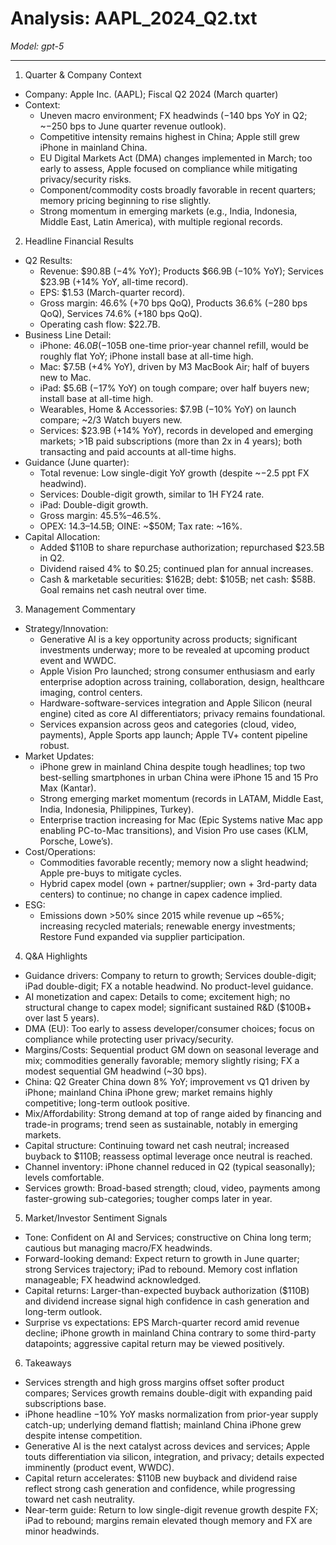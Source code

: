 # Analysis: AAPL_2024_Q2.txt

*Model: gpt-5*

---

1) Quarter & Company Context
- Company: Apple Inc. (AAPL); Fiscal Q2 2024 (March quarter)
- Context:
  - Uneven macro environment; FX headwinds (−140 bps YoY in Q2; ~−250 bps to June quarter revenue outlook).
  - Competitive intensity remains highest in China; Apple still grew iPhone in mainland China.
  - EU Digital Markets Act (DMA) changes implemented in March; too early to assess, Apple focused on compliance while mitigating privacy/security risks.
  - Component/commodity costs broadly favorable in recent quarters; memory pricing beginning to rise slightly.
  - Strong momentum in emerging markets (e.g., India, Indonesia, Middle East, Latin America), with multiple regional records.

2) Headline Financial Results
- Q2 Results:
  - Revenue: $90.8B (−4% YoY); Products $66.9B (−10% YoY); Services $23.9B (+14% YoY, all-time record).
  - EPS: $1.53 (March-quarter record).
  - Gross margin: 46.6% (+70 bps QoQ), Products 36.6% (−280 bps QoQ), Services 74.6% (+180 bps QoQ).
  - Operating cash flow: $22.7B.
- Business Line Detail:
  - iPhone: $46.0B (−10% YoY); adjusting for ~$5B one-time prior-year channel refill, would be roughly flat YoY; iPhone install base at all-time high.
  - Mac: $7.5B (+4% YoY), driven by M3 MacBook Air; half of buyers new to Mac.
  - iPad: $5.6B (−17% YoY) on tough compare; over half buyers new; install base at all-time high.
  - Wearables, Home & Accessories: $7.9B (−10% YoY) on launch compare; ~2/3 Watch buyers new.
  - Services: $23.9B (+14% YoY), records in developed and emerging markets; >1B paid subscriptions (more than 2x in 4 years); both transacting and paid accounts at all-time highs.
- Guidance (June quarter):
  - Total revenue: Low single-digit YoY growth (despite ~−2.5 ppt FX headwind).
  - Services: Double-digit growth, similar to 1H FY24 rate.
  - iPad: Double-digit growth.
  - Gross margin: 45.5%–46.5%.
  - OPEX: $14.3–$14.5B; OINE: ~$50M; Tax rate: ~16%.
- Capital Allocation:
  - Added $110B to share repurchase authorization; repurchased $23.5B in Q2.
  - Dividend raised 4% to $0.25; continued plan for annual increases.
  - Cash & marketable securities: $162B; debt: $105B; net cash: $58B. Goal remains net cash neutral over time.

3) Management Commentary
- Strategy/Innovation:
  - Generative AI is a key opportunity across products; significant investments underway; more to be revealed at upcoming product event and WWDC.
  - Apple Vision Pro launched; strong consumer enthusiasm and early enterprise adoption across training, collaboration, design, healthcare imaging, control centers.
  - Hardware-software-services integration and Apple Silicon (neural engine) cited as core AI differentiators; privacy remains foundational.
  - Services expansion across geos and categories (cloud, video, payments), Apple Sports app launch; Apple TV+ content pipeline robust.
- Market Updates:
  - iPhone grew in mainland China despite tough headlines; top two best-selling smartphones in urban China were iPhone 15 and 15 Pro Max (Kantar).
  - Strong emerging market momentum (records in LATAM, Middle East, India, Indonesia, Philippines, Turkey).
  - Enterprise traction increasing for Mac (Epic Systems native Mac app enabling PC-to-Mac transitions), and Vision Pro use cases (KLM, Porsche, Lowe’s).
- Cost/Operations:
  - Commodities favorable recently; memory now a slight headwind; Apple pre-buys to mitigate cycles.
  - Hybrid capex model (own + partner/supplier; own + 3rd-party data centers) to continue; no change in capex cadence implied.
- ESG:
  - Emissions down >50% since 2015 while revenue up ~65%; increasing recycled materials; renewable energy investments; Restore Fund expanded via supplier participation.

4) Q&A Highlights
- Guidance drivers: Company to return to growth; Services double-digit; iPad double-digit; FX a notable headwind. No product-level guidance.
- AI monetization and capex: Details to come; excitement high; no structural change to capex model; significant sustained R&D ($100B+ over last 5 years).
- DMA (EU): Too early to assess developer/consumer choices; focus on compliance while protecting user privacy/security.
- Margins/Costs: Sequential product GM down on seasonal leverage and mix; commodities generally favorable; memory slightly rising; FX a modest sequential GM headwind (~30 bps).
- China: Q2 Greater China down 8% YoY; improvement vs Q1 driven by iPhone; mainland China iPhone grew; market remains highly competitive; long-term outlook positive.
- Mix/Affordability: Strong demand at top of range aided by financing and trade-in programs; trend seen as sustainable, notably in emerging markets.
- Capital structure: Continuing toward net cash neutral; increased buyback to $110B; reassess optimal leverage once neutral is reached.
- Channel inventory: iPhone channel reduced in Q2 (typical seasonally); levels comfortable.
- Services growth: Broad-based strength; cloud, video, payments among faster-growing sub-categories; tougher comps later in year.

5) Market/Investor Sentiment Signals
- Tone: Confident on AI and Services; constructive on China long term; cautious but managing macro/FX headwinds.
- Forward-looking demand: Expect return to growth in June quarter; strong Services trajectory; iPad to rebound. Memory cost inflation manageable; FX headwind acknowledged.
- Capital returns: Larger-than-expected buyback authorization ($110B) and dividend increase signal high confidence in cash generation and long-term outlook.
- Surprise vs expectations: EPS March-quarter record amid revenue decline; iPhone growth in mainland China contrary to some third-party datapoints; aggressive capital return may be viewed positively.

6) Takeaways
- Services strength and high gross margins offset softer product compares; Services growth remains double-digit with expanding paid subscriptions base.
- iPhone headline −10% YoY masks normalization from prior-year supply catch-up; underlying demand flattish; mainland China iPhone grew despite intense competition.
- Generative AI is the next catalyst across devices and services; Apple touts differentiation via silicon, integration, and privacy; details expected imminently (product event, WWDC).
- Capital return accelerates: $110B new buyback and dividend raise reflect strong cash generation and confidence, while progressing toward net cash neutrality.
- Near-term guide: Return to low single-digit revenue growth despite FX; iPad to rebound; margins remain elevated though memory and FX are minor headwinds.